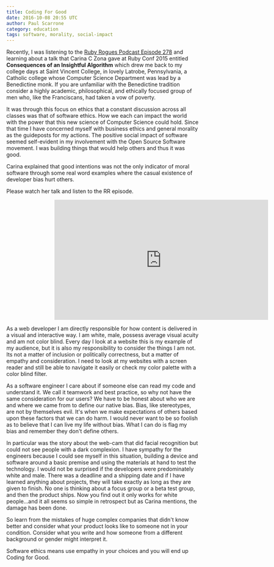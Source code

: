 ```yaml
---
title: Coding For Good
date: 2016-10-08 20:55 UTC
author: Paul Scarrone
category: education
tags: software, morality, social-impact
---
```


Recently, I was listening to the [Ruby Rogues Podcast Episode 278](https://devchat.tv/ruby-rogues/278-rr-consequences-of-an-insightful-algorithm-with-carina-c-zona)
and learning about a talk that Carina C Zona gave at Ruby Conf 2015 entitled **Consequences of an Insightful Algorithm** which drew me back to my college days at Saint Vincent College, in lovely Latrobe, Pennsylvania, a Catholic college whose Computer Science Department was lead by a Benedictine monk. If you are unfamiliar with the Benedictine tradition consider a highly academic, philosophical, and ethically focused group of men who, like the Franciscans, had taken a vow of poverty.

It was through this focus on ethics that a constant discussion across all classes was that of software ethics. How we each can impact the world with the power that this new science of Computer Science could hold. Since that time I have concerned myself with business ethics and general morality as the guideposts for my actions. The positive social impact of software seemed self-evident in my involvement with the Open Source Software movement. I was building things that would help others and thus it was good.

Carina explained that good intentions was not the only indicator of moral software through some real word examples where the casual existence of developer bias hurt others.

Please watch her talk and listen to the RR episode.

<div style="max-width: 50%; margin:auto;"><iframe width="560" height="315" src="https://www.youtube.com/embed/Vpr-xDmA2G4" frameborder="0" allowfullscreen></iframe></div>

As a web developer I am directly responsible for how content is delivered in a visual and interactive way. I am white, male, possess average visual acuity and am not color blind. Every day I look at a website this is my example of my audience, but it is also my responsibility to consider the things I am not. Its not a matter of inclusion or politically correctness, but a matter of empathy and consideration. I need to look at my websites with a screen reader and still be able to navigate it easily or check my color palette with a color blind filter.

As a software engineer I care about if someone else can read my code and understand it. We call it teamwork and best practice, so why not have the same consideration for our users? We have to be honest about who we are and where we came from to define our native bias. Bias, like stereotypes, are not by themselves evil. It's when we make expectations of others based upon these factors that we can do harm. I would never want to be so foolish as to believe that I can live my life without bias. What I can do is flag my bias and remember they don't define others.

In particular was the story about the web-cam that did facial recognition but could not see people with a dark complexion. I have sympathy for the engineers because I could see myself in this situation, building a device and software around a basic premise and using the materials at hand to test the technology. I would not be surprised if the developers were predominately white and male. There was a deadline and a shipping date and if I have learned anything about projects, they will take exactly as long as they are given to finish. No one is thinking about a focus group or a beta test group, and then the product ships. Now you find out it only works for white people...and it all seems so simple in retrospect but as Carina mentions, the damage has been done.

So learn from the mistakes of huge complex companies that didn't know better and consider what your product looks like to someone not in your condition. Consider what you write and how someone from a different background or gender might interpret it.

Software ethics means use empathy in your choices and you will end up Coding for Good.
